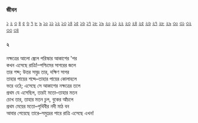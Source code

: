 ### জীবন   
[১](2.10.0.jeebon-1.md) [২](2.10.1.jeebon-2.md) [৩](2.10.2.jeebon-3.md) [৪](2.10.3.jeebon-4.md) [৫](2.10.4.jeebon-5.md) [৬](2.10.5.jeebon-6.md) [৭](2.10.6.jeebon-7.md) [৮](2.10.7.jeebon-8.md) [৯](2.10.8.jeebon-9.md) [১০](2.10.9.jeebon-10.md) [১১](2.10.10.jeebon-11.md) [১২](2.10.11.jeebon-12.md) [১৩](2.10.12.jeebon-13.md) [১৪](2.10.13.jeebon-14.md) [১৫](2.10.14.jeebon-15.md) [১৬](2.10.15.jeebon-16.md) [১৭](2.10.16.jeebon-17.md) [১৮](2.10.17.jeebon-18.md) [১৯](2.10.18.jeebon-19.md) [২০](2.10.19.jeebon-20.md) [২১](2.10.20.jeebon-21.md) [২২](2.10.21.jeebon-22.md) [২৩](2.10.22.jeebon-23.md) [২৪](2.10.23.jeebon-24.md) [২৫](2.10.24.jeebon-25.md) [২৬](2.10.25.jeebon-26.md) [২৭](2.10.26.jeebon-27.md) [২৮](2.10.27.jeebon-28.md) [২৯](2.10.28.jeebon-29.md) [৩০](2.10.29.jeebon-30.md) [৩১](2.10.30.jeebon-31.md) [৩২](2.10.31.jeebon-32.md) [৩৩](2.10.32.jeebon-33.md) [৩৪](2.10.33.jeebon-34.md)
#### ২
নক্ষত্রের আলো জ্বেলে পরিস্কার আকাশের 'পর  
কখন এসেছে রাত্রি!–পশ্চিমের সাগরের জলে  
তার শব্দ; উত্তর সমুদ্র তার, দক্ষিণ সাগর  
তাহার পায়ের শব্দে–তাহার পায়ের কোলাহলে  
ভরে ওঠে; এসেছে সে আকাশের নক্ষত্রের তলে  
প্রথম যে এসেছিল, তারই মতো–তাহার মতন  
চোখ তার, তাহার মতন চুল, বুকের আঁচলে  
প্রথম মেয়ের মতো–পৃথিবীর নদী মাঠ বন  
আবার পেয়েছে তারে–সমুদ্রের পারে রাত্রি এসেছে এখন!   